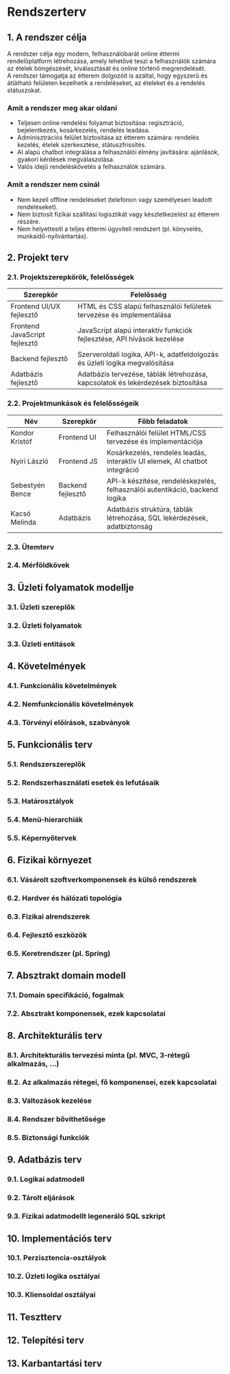 # Rendszerterv

## 1. A rendszer célja

A rendszer célja egy modern, felhasználóbarát online éttermi rendelőplatform létrehozása, amely lehetővé teszi a felhasználók számára az ételek böngészését, kiválasztását és online történő megrendelését.  
A rendszer támogatja az étterem dolgozóit is azáltal, hogy egyszerű és átlátható felületen kezelhetik a rendeléseket, az ételeket és a rendelés státuszokat.

### Amit a rendszer meg akar oldani
- Teljesen online rendelési folyamat biztosítása: regisztráció, bejelentkezés, kosárkezelés, rendelés leadása.
- Adminisztrációs felület biztosítása az étterem számára: rendelés kezelés, ételek szerkesztése, státuszfrissítés.
- AI alapú chatbot integrálása a felhasználói élmény javítására: ajánlások, gyakori kérdések megválaszolása.
- Valós idejű rendeléskövetés a felhasználók számára.

### Amit a rendszer **nem** csinál
- Nem kezeli offline rendeléseket (telefonon vagy személyesen leadott rendeléseket).
- Nem biztosít fizikai szállítási logisztikát vagy készletkezelést az étterem részére.
- Nem helyettesíti a teljes éttermi ügyviteli rendszert (pl. könyvelés, munkaidő-nyilvántartás).

## 2. Projekt terv

### 2.1. Projektszerepkörök, felelősségek
| Szerepkör | Felelősség |
|-----------|------------|
| Frontend UI/UX fejlesztő | HTML és CSS alapú felhasználói felületek tervezése és implementálása |
| Frontend JavaScript fejlesztő | JavaScript alapú interaktív funkciók fejlesztése, API hívások kezelése |
| Backend fejlesztő | Szerveroldali logika, API-k, adatfeldolgozás és üzleti logika megvalósítása |
| Adatbázis fejlesztő | Adatbázis tervezése, táblák létrehozása, kapcsolatok és lekérdezések biztosítása |

### 2.2. Projektmunkások és felelősségeik

| Név | Szerepkör | Főbb feladatok |
|-----|-----------|----------------|
| Kondor Kristóf | Frontend UI | Felhasználói felület HTML/CSS tervezése és implementációja |
| Nyiri László | Frontend JS | Kosárkezelés, rendelés leadás, interaktív UI elemek, AI chatbot integráció |
| Sebestyén Bence | Backend fejlesztő | API-k készítése, rendeléskezelés, felhasználói autentikáció, backend logika |
| Kacsó Melinda | Adatbázis | Adatbázis struktúra, táblák létrehozása, SQL lekérdezések, adatbiztonság |

### 2.3. Ütemterv
### 2.4. Mérföldkövek

## 3. Üzleti folyamatok modellje
### 3.1. Üzleti szereplők
### 3.2. Üzleti folyamatok
### 3.3. Üzleti entitások

## 4. Követelmények
### 4.1. Funkcionális követelmények
### 4.2. Nemfunkcionális követelmények
### 4.3. Törvényi előírások, szabványok

## 5. Funkcionális terv
### 5.1. Rendszerszereplők
### 5.2. Rendszerhasználati esetek és lefutásaik
### 5.3. Határosztályok
### 5.4. Menü-hierarchiák
### 5.5. Képernyőtervek

## 6. Fizikai környezet
### 6.1. Vásárolt szoftverkomponensek és külső rendszerek
### 6.2. Hardver és hálózati topológia
### 6.3. Fizikai alrendszerek
### 6.4. Fejlesztő eszközök
### 6.5. Keretrendszer (pl. Spring)

## 7. Absztrakt domain modell
### 7.1. Domain specifikáció, fogalmak
### 7.2. Absztrakt komponensek, ezek kapcsolatai

## 8. Architekturális terv
### 8.1. Architekturális tervezési minta (pl. MVC, 3-rétegű alkalmazás, …)
### 8.2. Az alkalmazás rétegei, fő komponensei, ezek kapcsolatai
### 8.3. Változások kezelése
### 8.4. Rendszer bővíthetősége
### 8.5. Biztonsági funkciók

## 9. Adatbázis terv
### 9.1. Logikai adatmodell
### 9.2. Tárolt eljárások
### 9.3. Fizikai adatmodellt legeneráló SQL szkript

## 10. Implementációs terv
### 10.1. Perzisztencia-osztályok
### 10.2. Üzleti logika osztályai
### 10.3. Kliensoldal osztályai

## 11. Tesztterv

## 12. Telepítési terv

## 13. Karbantartási terv
